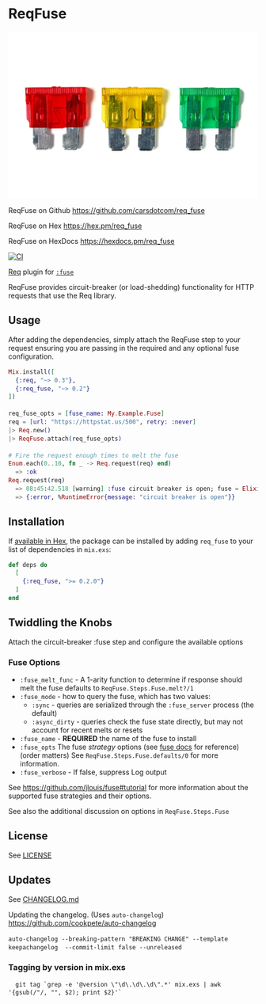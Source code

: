 # ReqFuse

<object data="assets/logo.png" type="image/jpeg">
  <img src="assets/fuse.png" alt="ReqFuse fuses" />
</object>

ReqFuse on Github https://github.com/carsdotcom/req_fuse

ReqFuse on Hex https://hex.pm/req_fuse

ReqFuse on HexDocs https://hexdocs.pm/req_fuse

[![CI](https://github.com/carsdotcom/req_fuse/actions/workflows/elixir.yml/badge.svg)](https://github.com/carsdotcom/req_fuse/actions/workflows/elixir.yml)


<!-- MDOC -->

[Req](https://github.com/wojtekmach/req) plugin for [`:fuse`](https://github.com/jlouis/fuse)

ReqFuse provides circuit-breaker (or load-shedding) functionality for HTTP requests that use the Req library.

## Usage

After adding the dependencies, simply attach the ReqFuse step to your request ensuring
you are passing in the required and any optional fuse configuration.

```elixir
Mix.install([
  {:req, "~> 0.3"},
  {:req_fuse, "~> 0.2"}
])

req_fuse_opts = [fuse_name: My.Example.Fuse]
req = [url: "https://httpstat.us/500", retry: :never]
|> Req.new()
|> ReqFuse.attach(req_fuse_opts)

# Fire the request enough times to melt the fuse
Enum.each(0..10, fn _ -> Req.request(req) end)
  => :ok
Req.request(req)
  => 08:45:42.518 [warning] :fuse circuit breaker is open; fuse = Elixir.My.Example.Fuse
  => {:error, %RuntimeError{message: "circuit breaker is open"}}
```

## Installation

If [available in Hex](https://hex.pm/docs/publish), the package can be installed
by adding `req_fuse` to your list of dependencies in `mix.exs`:

```elixir
def deps do
  [
    {:req_fuse, ">= 0.2.0"}
  ]
end
```

<!-- MDOC -->

## Twiddling the Knobs

  Attach the circuit-breaker :fuse step and configure the available options

### Fuse Options

  - `:fuse_melt_func` - A 1-arity function to determine if response should melt the fuse
    defaults to `ReqFuse.Steps.Fuse.melt?/1`
  - `:fuse_mode` - how to query the fuse, which has two values:
    - `:sync` - queries are serialized through the `:fuse_server` process (the default)
    - `:async_dirty` - queries check the fuse state directly, but may not account for recent melts or resets
  - `:fuse_name` - **REQUIRED** the name of the fuse to install
  - `:fuse_opts` The fuse _strategy_ options (see [fuse docs](https://hexdocs.pm/fuse/fuse.html#types) for reference) (order matters)
    See `ReqFuse.Steps.Fuse.defaults/0` for more information.
  - `:fuse_verbose` - If false, suppress Log output

See https://github.com/jlouis/fuse#tutorial for more information about the supported fuse
strategies and their options.

See also the additional discussion on options in `ReqFuse.Steps.Fuse`

## License

  See [LICENSE](https://github.com/carsdotcom/req_fuse/blob/main/LICENSE)

## Updates

  See [CHANGELOG.md](https://github.com/carsdotcim/req_fuse/blob/main/CHANGELOG.md)

  Updating the changelog. (Uses `auto-changelog`)
  https://github.com/cookpete/auto-changelog

  `auto-changelog --breaking-pattern "BREAKING CHANGE" --template keepachangelog  --commit-limit false --unreleased`

### Tagging by version in mix.exs

  ```
    git tag `grep -e '@version \"\d\.\d\.\d\".*' mix.exs | awk '{gsub(/"/, "", $2); print $2}'`
  ```
